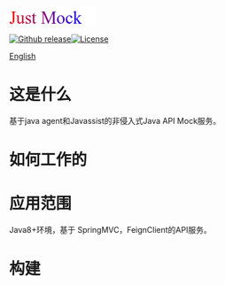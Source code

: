 ![](./logo.png)

[![Github release](https://img.shields.io/badge/release-v1.0.0-brightgreen)](https://github.com/4defaa/just-mock/releases)[![License](https://img.shields.io/badge/license-Apache--2.0-orange)](http://www.apache.org/licenses/LICENSE-2.0)

[English](./README.md)

#  这是什么

基于java agent和Javassist的非侵入式Java API Mock服务。

# 如何工作的



# 应用范围

Java8+环境，基于 SpringMVC，FeignClient的API服务。

# 构建



